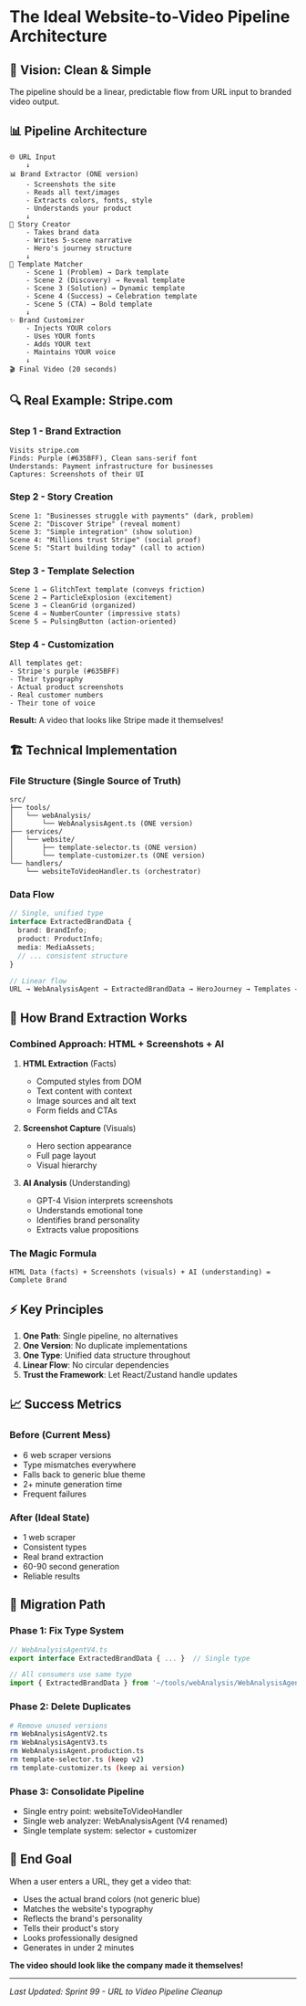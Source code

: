 # The Ideal Website-to-Video Pipeline Architecture

## 🎯 Vision: Clean & Simple

The pipeline should be a linear, predictable flow from URL input to branded video output.

## 📊 Pipeline Architecture

```
🌐 URL Input
    ↓
📊 Brand Extractor (ONE version)
    - Screenshots the site
    - Reads all text/images
    - Extracts colors, fonts, style
    - Understands your product
    ↓
📖 Story Creator
    - Takes brand data
    - Writes 5-scene narrative
    - Hero's journey structure
    ↓
🎨 Template Matcher
    - Scene 1 (Problem) → Dark template
    - Scene 2 (Discovery) → Reveal template
    - Scene 3 (Solution) → Dynamic template
    - Scene 4 (Success) → Celebration template
    - Scene 5 (CTA) → Bold template
    ↓
✨ Brand Customizer
    - Injects YOUR colors
    - Uses YOUR fonts
    - Adds YOUR text
    - Maintains YOUR voice
    ↓
🎬 Final Video (20 seconds)
```

## 🔍 Real Example: Stripe.com

### Step 1 - Brand Extraction
```
Visits stripe.com
Finds: Purple (#635BFF), Clean sans-serif font
Understands: Payment infrastructure for businesses
Captures: Screenshots of their UI
```

### Step 2 - Story Creation
```
Scene 1: "Businesses struggle with payments" (dark, problem)
Scene 2: "Discover Stripe" (reveal moment)
Scene 3: "Simple integration" (show solution)
Scene 4: "Millions trust Stripe" (social proof)
Scene 5: "Start building today" (call to action)
```

### Step 3 - Template Selection
```
Scene 1 → GlitchText template (conveys friction)
Scene 2 → ParticleExplosion (excitement)
Scene 3 → CleanGrid (organized)
Scene 4 → NumberCounter (impressive stats)
Scene 5 → PulsingButton (action-oriented)
```

### Step 4 - Customization
```
All templates get:
- Stripe's purple (#635BFF)
- Their typography
- Actual product screenshots
- Real customer numbers
- Their tone of voice
```

**Result:** A video that looks like Stripe made it themselves!

## 🏗️ Technical Implementation

### File Structure (Single Source of Truth)
```
src/
├── tools/
│   └── webAnalysis/
│       └── WebAnalysisAgent.ts (ONE version)
├── services/
│   └── website/
│       ├── template-selector.ts (ONE version)
│       └── template-customizer.ts (ONE version)
└── handlers/
    └── websiteToVideoHandler.ts (orchestrator)
```

### Data Flow
```typescript
// Single, unified type
interface ExtractedBrandData {
  brand: BrandInfo;
  product: ProductInfo;
  media: MediaAssets;
  // ... consistent structure
}

// Linear flow
URL → WebAnalysisAgent → ExtractedBrandData → HeroJourney → Templates → Video
```

## 🔧 How Brand Extraction Works

### Combined Approach: HTML + Screenshots + AI

1. **HTML Extraction** (Facts)
   - Computed styles from DOM
   - Text content with context
   - Image sources and alt text
   - Form fields and CTAs

2. **Screenshot Capture** (Visuals)
   - Hero section appearance
   - Full page layout
   - Visual hierarchy

3. **AI Analysis** (Understanding)
   - GPT-4 Vision interprets screenshots
   - Understands emotional tone
   - Identifies brand personality
   - Extracts value propositions

### The Magic Formula
```
HTML Data (facts) + Screenshots (visuals) + AI (understanding) = Complete Brand
```

## ⚡ Key Principles

1. **One Path**: Single pipeline, no alternatives
2. **One Version**: No duplicate implementations
3. **One Type**: Unified data structure throughout
4. **Linear Flow**: No circular dependencies
5. **Trust the Framework**: Let React/Zustand handle updates

## 📈 Success Metrics

### Before (Current Mess)
- 6 web scraper versions
- Type mismatches everywhere
- Falls back to generic blue theme
- 2+ minute generation time
- Frequent failures

### After (Ideal State)
- 1 web scraper
- Consistent types
- Real brand extraction
- 60-90 second generation
- Reliable results

## 🚀 Migration Path

### Phase 1: Fix Type System
```typescript
// WebAnalysisAgentV4.ts
export interface ExtractedBrandData { ... }  // Single type

// All consumers use same type
import { ExtractedBrandData } from '~/tools/webAnalysis/WebAnalysisAgent';
```

### Phase 2: Delete Duplicates
```bash
# Remove unused versions
rm WebAnalysisAgentV2.ts
rm WebAnalysisAgentV3.ts
rm WebAnalysisAgent.production.ts
rm template-selector.ts (keep v2)
rm template-customizer.ts (keep ai version)
```

### Phase 3: Consolidate Pipeline
- Single entry point: websiteToVideoHandler
- Single web analyzer: WebAnalysisAgent (V4 renamed)
- Single template system: selector + customizer

## 🎯 End Goal

When a user enters a URL, they get a video that:
- Uses the actual brand colors (not generic blue)
- Matches the website's typography
- Reflects the brand's personality
- Tells their product's story
- Looks professionally designed
- Generates in under 2 minutes

**The video should look like the company made it themselves!**

---

*Last Updated: Sprint 99 - URL to Video Pipeline Cleanup*